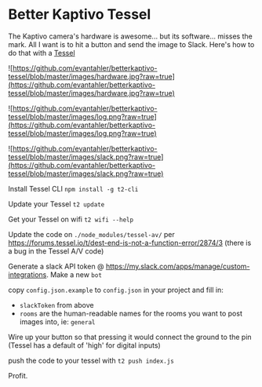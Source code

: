 # Better Kaptivo Tessel

The Kaptivo camera's hardware is awesome... but its software... misses the mark.  All I want is to hit a button and send the image to Slack.  Here's how to do that with a [Tessel](https://tessel.io/)

![https://github.com/evantahler/betterkaptivo-tessel/blob/master/images/hardware.jpg?raw=true](https://github.com/evantahler/betterkaptivo-tessel/blob/master/images/hardware.jpg?raw=true)

![https://github.com/evantahler/betterkaptivo-tessel/blob/master/images/log.png?raw=true](https://github.com/evantahler/betterkaptivo-tessel/blob/master/images/log.png?raw=true)

![https://github.com/evantahler/betterkaptivo-tessel/blob/master/images/slack.png?raw=true](https://github.com/evantahler/betterkaptivo-tessel/blob/master/images/slack.png?raw=true)

Install Tessel CLI
`npm install -g t2-cli`

Update your Tessel
`t2 update`

Get your Tessel on wifi
`t2 wifi --help`

Update the code on `./node_modules/tessel-av/` per https://forums.tessel.io/t/dest-end-is-not-a-function-error/2874/3
(there is a bug in the Tessel A/V code)

Generate a slack API token @ https://my.slack.com/apps/manage/custom-integrations.  Make a new `bot`

copy `config.json.example` to `config.json` in your project and fill in:
- `slackToken` from above
- `rooms` are the human-readable names for the rooms you want to post images into, ie: `general`

Wire up your button so that pressing it would connect the ground to the pin (Tessel has a default of 'high' for digital inputs)

push the code to your tessel with `t2 push index.js`

Profit.
